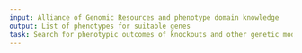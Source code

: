 ```yaml
---
input: Alliance of Genomic Resources and phenotype domain knowledge
output: List of phenotypes for suitable genes
task: Search for phenotypic outcomes of knockouts and other genetic modifications of genes
---
```

